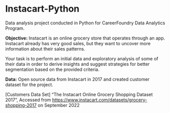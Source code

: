 # Instacart-Python
Data analysis project conducted in Python for CareerFoundry Data Analytics Program.

**Objective:**
Instacart is an online grocery store that operates through an app. Instacart already has very good sales, but they want to uncover more information about their sales patterns.

Your task is to perform an initial data and exploratory analysis of some of their data in order to derive insights and suggest strategies for better segmentation based on the provided criteria.

**Data:**
Open source data from Instacart in 2017 and created customer dataset for the project. 

[Customers Data Set]
“The Instacart Online Grocery Shopping Dataset 2017”, Accessed from https://www.instacart.com/datasets/grocery-shopping-2017 on September 2022
